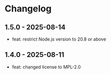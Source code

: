 # Changelog

## 1.5.0 - 2025-08-14

- feat: restrict Node.js version to 20.8 or above

## 1.4.0 - 2025-08-11

- feat: changed license to MPL-2.0
